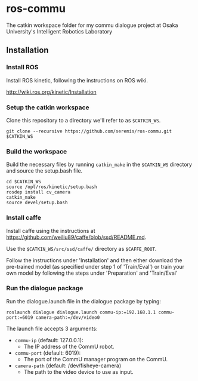 # ros-commu
The catkin workspace folder for my commu dialogue project at Osaka University's Intelligent Robotics Laboratory

## Installation

### Install ROS

Install ROS kinetic, following the instructions on ROS wiki.

<http://wiki.ros.org/kinetic/Installation>

### Setup the catkin workspace

Clone this repository to a directory we'll refer to as `$CATKIN_WS`.

```shell
git clone --recursive https://github.com/seremis/ros-commu.git $CATKIN_WS
```

### Build the workspace

Build the necessary files by running `catkin_make` in the `$CATKIN_WS` directory and source the setup.bash file.

```shell
cd $CATKIN_WS
source /opt/ros/kinetic/setup.bash
rosdep install cv_camera
catkin_make
source devel/setup.bash
```

### Install caffe

Install caffe using the instructions at <https://github.com/weiliu89/caffe/blob/ssd/README.md>. 

Use the `$CATKIN_WS/src/ssd/caffe/` directory as `$CAFFE_ROOT`.

Follow the instructions under 'Installation' and then either download the pre-trained model (as specified under step 1 of 'Train/Eval') or train your own model by following the steps under 'Preparation' and 'Train/Eval'

### Run the dialogue package

Run the dialogue.launch file in the dialogue package by typing:

```shell
roslaunch dialogue dialogue.launch commu-ip:=192.168.1.1 commu-port:=6019 camera-path:=/dev/video0
```

The launch file accepts 3 arguments:
- `commu-ip` (default: 127.0.0.1):
  * The IP address of the CommU robot.
- `commu-port` (default: 6019): 
  * The port of the CommU manager program on the CommU.
- `camera-path` (default: /dev/fisheye-camera)
  * The path to the video device to use as input.